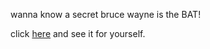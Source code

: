 wanna know a secret bruce wayne is the BAT!

click [here](https://en.wikipedia.org/wiki/Batman) and see it for yourself.
